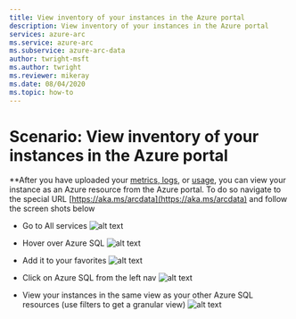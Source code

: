 ```yaml
---
title: View inventory of your instances in the Azure portal
description: View inventory of your instances in the Azure portal
services: azure-arc
ms.service: azure-arc
ms.subservice: azure-arc-data
author: twright-msft
ms.author: twright
ms.reviewer: mikeray
ms.date: 08/04/2020
ms.topic: how-to
---
```


# Scenario: View inventory of your instances in the Azure portal

**After you have uploaded your [metrics, logs](upload-metrics-and-logs-to-azure-monitor.md), or [usage](view-billing-data-in-azure.md), you can view your instance as an Azure resource from the Azure portal. To do so navigate to the special URL [https://aka.ms/arcdata](https://aka.ms/arcdata) and follow the screen shots below

- Go to All services
![alt text](/assets/allservices.png)

- Hover over Azure SQL
![alt text](/assets/azuresqlhover.png)

- Add it to your favorites
![alt text](/assets/azursqlfavorite.png)

- Click on Azure SQL from the left nav
![alt text](/assets/azuresqlclick.png)

- View your instances in the same view as your other Azure SQL resources (use filters to get a granular view)
![alt text](/assets/azuresqllist.png)
